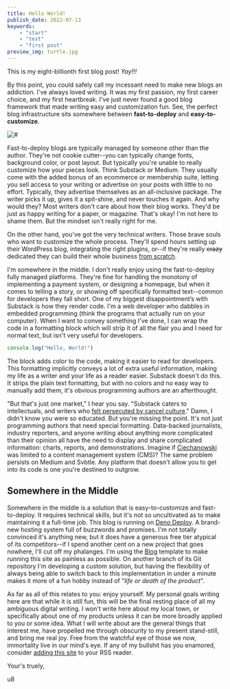 ```yaml
---
title: Hello World!
publish_date: 2022-07-13
keywords: 
    - "start"
    - "test"
    - "first post"
preview_img: turtle.jpg
---
```


This is my eight-billionth first blog post! *Yay!!!*

By this point, you could safely call my incessant need to make new blogs an addiction. I've always loved writing. It was my first passion, my first career choice, and my first heartbreak. I've just never found a good blog framework that made writing easy and customization fun. See, the perfect blog infrastructure sits somewhere between **fast-to-deploy** and **easy-to-customize**.

![#](/hello_world_1.jpeg)


Fast-to-deploy blogs are typically managed by someone other than the author. They're not cookie cutter--you can typically change fonts, background color, or post layout. But typically you're unable to really customize how your pieces look. Think Substack or Medium. They usually come with the added bonus of an ecommerce or membership suite, letting you sell access to your writing or advertise on your posts with little to no effort. Typically, they advertise themselves as an all-inclusive package. The writer picks it up, gives it a spit-shine, and never touches it again. And why would they? Most writers don't care about how their blog works. They'd be just as happy writing for a paper, or magazine. That's okay! I'm not here to shame them. But the mindset isn't really right for me.

On the other hand, you've got the very technical writers. Those brave souls who want to customize the whole process. They'll spend hours setting up their WordPress blog, integrating the right plugins, or--if they're really <s>crazy</s> dedicated they can build their whole business [from scratch](https://stratechery.com/).

I'm somewhere in the middle. I don't really enjoy using the fast-to-deploy fully managed platforms. They're fine for handling the monotony of implementing a payment system, or designing a homepage, but when it comes to telling a story, or showing off specifically formatted text--common for developers they fall short. One of my biggest disappointment’s with Substack is how they render code. I'm a web developer who dabbles in embedded programming (think the programs that actually run on your computer). When I want to convey something I've done, I can wrap the code in a formatting block which will strip it of all the flair you and I need for normal text, but isn't very useful for developers.

```js
console.log("Hello, World!")
```

The block adds color to the code, making it easier to read for developers. This formatting implicitly conveys a lot of extra useful information, making my life as a writer and your life as a reader easier. Substack doesn't do this. It strips the plain text formatting, but with no colors and no easy way to manually add them, it's obvious programming authors are an afterthought. 

<!-- add image of substack code -->

"But that's just one market," I hear you say. "Substack caters to intellectuals, and writers who [felt persecuted by cancel culture](https://www.theguardian.com/commentisfree/2020/nov/17/substack-media-platform-publishing)." Damn, I didn't know you were so educated. But you're missing the point. It's not just programming authors that need special formatting. Data-backed journalists, industry reporters, and anyone writing about anything more complicated than their opinion all have the need to display and share complicated information: charts, reports, and demonstrations. Imagine if [Ciechanowski](https://ciechanow.ski/mechanical-watch/) was limited to a content management system (CMS)? The same problem persists on Medium and Svbtle. Any platform that doesn't allow you to get into its code is one you're destined to outgrow. 

## Somewhere in the Middle

Somewhere in the middle is a solution that is easy-to-customize and fast-to-deploy. It requires technical skills, but it's not so uncultivated as to make maintaining it a full-time job. This blog is running on [Deno Deploy](https://deno.com/deploy). A brand-new hosting system full of buzzwords and promises. I'm not totally convinced it's anything new, but it does have a generous free tier atypical of its competitors--if I spend another cent on a new project that goes nowhere, I'll cut off my phalanges. I'm using the [Blog](https://deno.land/x/blog@0.4.1) template to make running this site as painless as possible. On another branch of its Git repository I'm developing a custom solution, but having the flexibility of always being able to switch back to this implementation in under a minute makes it more of a fun hobby instead of "*life or death of the product*".

As far as all of this relates to you: enjoy yourself. My personal goals writing here are that while it is still fun, this will be the final resting place of all my ambiguous digital writing. I won't write here about my local town, or specifically about one of my products unless it can be more broadly applied to you or some idea. What I will write about are the general things that interest me, have propelled me through obscurity to my present stand-still, and bring me real joy. Free from the watchful eye of those we now, immortality live in our mind's eye. If any of my bullshit has you enamored, consider [adding this site](https://bottle.quest/feed) to your RSS reader.

Your's truely,

u8